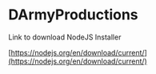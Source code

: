 # DArmyProductions

Link to download NodeJS Installer

[https://nodejs.org/en/download/current/](https://nodejs.org/en/download/current/)